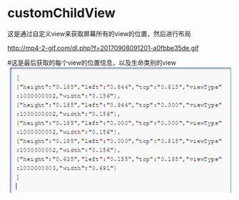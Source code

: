 # customChildView
这是通过自定义view来获取屏幕所有的view的位置，然后进行布局


http://mp4-2-gif.com/dl.php?f=20170908091201-a0fbbe35de.gif

#这是最后获取的每个view的位置信息，以及生命类别的view
 ![ 界面](image/view_state.png)  
